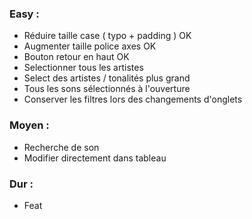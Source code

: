### Easy :

- Réduire taille case ( typo + padding ) OK
- Augmenter taille police axes OK
- Bouton retour en haut OK
- Selectionner tous les artistes
- Select des artistes / tonalités plus grand
- Tous les sons sélectionnés à l'ouverture
- Conserver les filtres lors des changements d'onglets

### Moyen :

- Recherche de son 
- Modifier directement dans tableau

### Dur :

- Feat